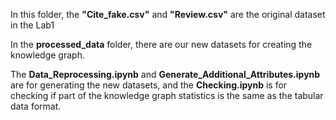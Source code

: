 In this folder, the **"Cite_fake.csv"** and **"Review.csv"** are the original dataset in the Lab1

In the **processed_data** folder, there are our new datasets for creating the knowledge graph.

The **Data_Reprocessing.ipynb** and **Generate_Additional_Attributes.ipynb** are for generating the new datasets, and the **Checking.ipynb** is for checking if part of the knowledge graph statistics is the same as the tabular data format.
